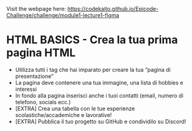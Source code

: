 Visit the webpage here: https://codekaito.github.io/Epicode-Challenge/challenge/module1-lecture1-figma

# HTML BASICS - Crea la tua prima pagina HTML
- Utilizza tutti i tag che hai imparato per creare la tua “pagina di presentazione”
- La pagina deve contenere una tua immagine, una lista di hobbies e interessi
- In fondo alla pagina inserisci anche i tuoi contatti (email, numero di telefono, socials ecc.)
- [EXTRA] Crea una tabella con le tue esperienze scolastiche/accademiche e lavorative!
- [EXTRA] Pubblica il tuo progetto su GitHub e condividilo su Discord!
